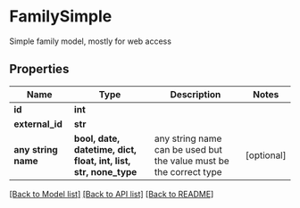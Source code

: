 # FamilySimple

Simple family model, mostly for web access

## Properties
Name | Type | Description | Notes
------------ | ------------- | ------------- | -------------
**id** | **int** |  | 
**external_id** | **str** |  | 
**any string name** | **bool, date, datetime, dict, float, int, list, str, none_type** | any string name can be used but the value must be the correct type | [optional]

[[Back to Model list]](../README.md#documentation-for-models) [[Back to API list]](../README.md#documentation-for-api-endpoints) [[Back to README]](../README.md)


